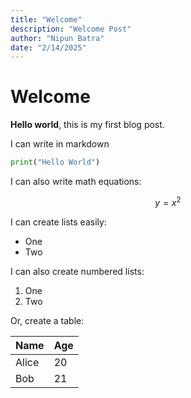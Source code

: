 ```yaml
---
title: "Welcome"
description: "Welcome Post"
author: "Nipun Batra"
date: "2/14/2025"
---
```



# Welcome

**Hello world**, this is my first blog post.

I can write in markdown

```python
print("Hello World")
```

I can also write math equations:

$$
y = x^2
$$


I can create lists easily:

- One
- Two

I can also create numbered lists:

1. One
2. Two


Or, create a table:

| Name  | Age |
|-------|-----|
| Alice | 20  |
| Bob   | 21  |